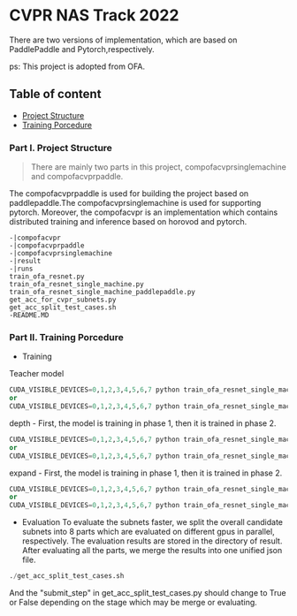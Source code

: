 # CVPR NAS Track 2022
There are two versions of implementation, which are based on PaddlePaddle and Pytorch,respectively.

ps: This project is adopted from OFA.
## Table of content
- [Project Structure](#I)
- [Training Porcedure](#II)

### <a id="I">Part I. Project Structure </a>
> There are mainly two parts in this project, compofacvprsinglemachine and compofacvprpaddle.

The compofacvprpaddle is used for building the project based on paddlepaddle.The compofacvprsinglemachine is used for supporting pytorch. 
Moreover, the compofacvpr is an implementation which contains distributed training and inference 
based on horovod and pytorch.
```
-|compofacvpr
-|compofacvprpaddle
-|compofacvprsinglemachine
-|result
-|runs
train_ofa_resnet.py
train_ofa_resnet_single_machine.py
train_ofa_resnet_single_machine_paddlepaddle.py
get_acc_for_cvpr_subnets.py
get_acc_split_test_cases.sh
-README.MD
```
### <a id="II">Part II. Training Porcedure </a>
- Training

Teacher model
```python
CUDA_VISIBLE_DEVICES=0,1,2,3,4,5,6,7 python train_ofa_resnet_single_machine.py --task teacher --phase 1 --fixed_kernel
or
CUDA_VISIBLE_DEVICES=0,1,2,3,4,5,6,7 python train_ofa_resnet_single_machine_paddlepaddle.py --task teacher --phase 1 --fixed_kernel 
```
depth - First, the model is training in phase 1, then it is trained in phase 2.
```python
CUDA_VISIBLE_DEVICES=0,1,2,3,4,5,6,7 python train_ofa_resnet_single_machine.py --task depth --phase 1 --fixed_kernel
or 
CUDA_VISIBLE_DEVICES=0,1,2,3,4,5,6,7 python train_ofa_resnet_single_machine_paddlepaddle.py --task depth --phase 1 --fixed_kernel
```
expand - First, the model is training in phase 1, then it is trained in phase 2.
```python
CUDA_VISIBLE_DEVICES=0,1,2,3,4,5,6,7 python train_ofa_resnet_single_machine.py --task expand --phase 1 --fixed_kernel
or 
CUDA_VISIBLE_DEVICES=0,1,2,3,4,5,6,7 python train_ofa_resnet_single_machine_paddlepaddle.py --task expand --phase 1 --fixed_kernel
```

- Evaluation
To evaluate the subnets faster, we split the overall candidate subnets into 8 parts which
are evaluated on different gpus in parallel, respectively. The evaluation results are stored 
in the directory of result. After evaluating all the parts, we merge the results into one unified
json file.
```python
./get_acc_split_test_cases.sh
```
And the "submit_step" in get_acc_split_test_cases.py should change to True or False depending on 
the stage which may be merge or evaluating.
